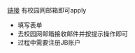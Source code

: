 [链接](https://www.jetbrains.com/community/education/#students)
有校园网邮箱即可apply
- 填写表单
- 去校园网邮箱接收邮件并按提示操作即可
- 过程中需要注册JB账户